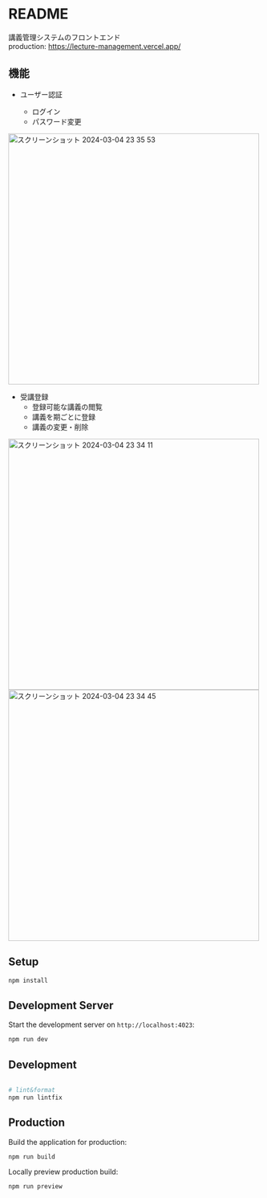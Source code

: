 # README

講義管理システムのフロントエンド<br>
production: https://lecture-management.vercel.app/

## 機能

- ユーザー認証

  - ログイン
  - パスワード変更
 <img width="500" alt="スクリーンショット 2024-03-04 23 35 53" src="https://github.com/ytleoo/lecture_management/assets/27613881/1e4c6193-2718-4a0d-a9bf-ce22cd2c63a4">

- 受講登録
  - 登録可能な講義の閲覧
  - 講義を期ごとに登録
  - 講義の変更・削除
<img width="500" alt="スクリーンショット 2024-03-04 23 34 11" src="https://github.com/ytleoo/lecture_management/assets/27613881/f5eed2dd-21d5-4189-9e1e-5bf045133a35">
<img width="500" alt="スクリーンショット 2024-03-04 23 34 45" src="https://github.com/ytleoo/lecture_management/assets/27613881/e763277e-1218-4031-b1c5-e9ec811427eb">
  
## Setup

```bash
npm install
```

## Development Server

Start the development server on `http://localhost:4023`:

```bash
npm run dev
```

## Development

```bash

# lint&format
npm run lintfix

```

## Production

Build the application for production:

```bash
npm run build
```

Locally preview production build:

```bash
npm run preview
```
